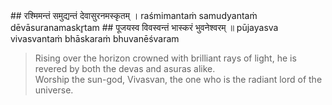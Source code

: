 <section>
<section data-markdown data-audio-src="../audio/adityahridayam/adityahridayam_6.m4a">
## रश्मिमन्तं समुद्यन्तं देवासुरनमस्कृतम् ।
raśmimantaṁ samudyantaṁ dēvāsuranamaskr̥tam
## पूजयस्व विवस्वन्तं भास्करं भुवनेश्वरम् ॥
pūjayasva vivasvantaṁ bhāskaraṁ bhuvanēśvaram

> Rising over the horizon crowned with brilliant rays of light, he is revered by both the devas and asuras alike.  
> Worship the sun-god, Vivasvan, the one who is the radiant lord of the universe.
<!--

“Worship the sun-god, the ruler of the worlds and lord of the universe, who is crowned with effulgent rays, who appears at the horizon and brings light, who is greeted by the gods and the demons alike.

Worship the One, possessed of rays when he has completely risen, held in reverence by the devas and asuras, and who is the Lord of the universe by whose efflugence all else brighten.

Worship the sun-god, the ruler of the worlds and lord of the universe, who is crowned with effulgent rays, who appears at the horizon and brings light, who is revered by the denizens of heaven (devas) and asuras alike. 

-->
</section>
</section>
